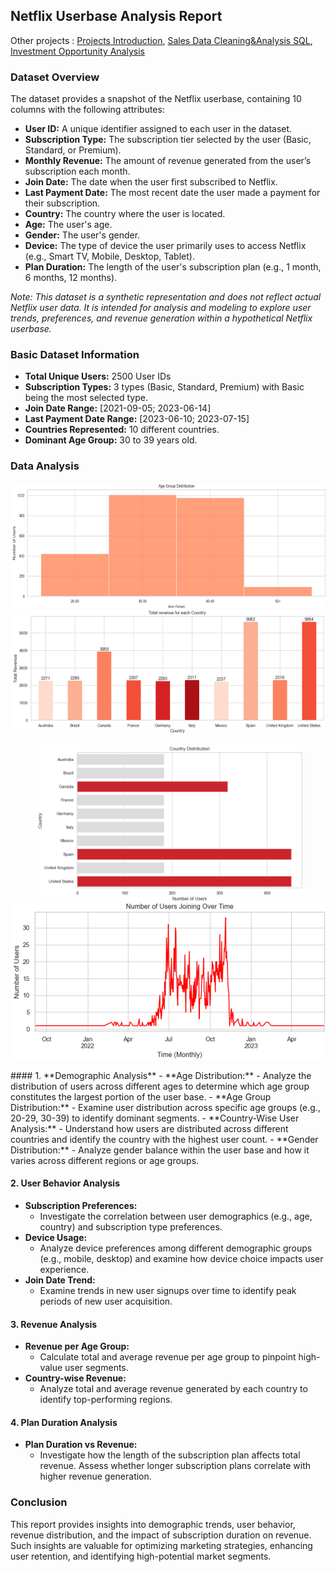 ## Netflix Userbase Analysis Report

Other projects : [Projects Introduction](https://github.com/ViaThanh/1-Projects-Introduction), [Sales Data Cleaning&Analysis SQL](https://github.com/ViaThanh/2-Sales-Data-Cleaning-and-Analysis-with-SQL), [Investment Opportunity Analysis](https://github.com/ViaThanh/4-Data-Preprocessing-and-Investment-Opportunity-Analysis)
### Dataset Overview

The dataset provides a snapshot of the Netflix userbase, containing 10 columns with the following attributes:

- **User ID:** A unique identifier assigned to each user in the dataset.
- **Subscription Type:** The subscription tier selected by the user (Basic, Standard, or Premium).
- **Monthly Revenue:** The amount of revenue generated from the user’s subscription each month.
- **Join Date:** The date when the user first subscribed to Netflix.
- **Last Payment Date:** The most recent date the user made a payment for their subscription.
- **Country:** The country where the user is located.
- **Age:** The user's age.
- **Gender:** The user's gender.
- **Device:** The type of device the user primarily uses to access Netflix (e.g., Smart TV, Mobile, Desktop, Tablet).
- **Plan Duration:** The length of the user's subscription plan (e.g., 1 month, 6 months, 12 months).

*Note: This dataset is a synthetic representation and does not reflect actual Netflix user data. It is intended for analysis and modeling to explore user trends, preferences, and revenue generation within a hypothetical Netflix userbase.*

### Basic Dataset Information

- **Total Unique Users:** 2500 User IDs
- **Subscription Types:** 3 types (Basic, Standard, Premium) with Basic being the most selected type.
- **Join Date Range:** [2021-09-05; 2023-06-14]
- **Last Payment Date Range:** [2023-06-10; 2023-07-15]
- **Countries Represented:** 10 different countries.
- **Dominant Age Group:** 30 to 39 years old.

### Data Analysis
<p align="center">
  <img src="https://github.com/ViaThanh/3-Netflix-Users-Behaviours-Analysis/blob/main/Charts/Age%20Group%20Distribution.png" height="200">
  <img src="https://github.com/ViaThanh/3-Netflix-Users-Behaviours-Analysis/blob/main/Charts/Revenue%20by%20Country.png" height="200">
</p>
<p align="center">
  <img src="https://github.com/ViaThanh/3-Netflix-Users-Behaviours-Analysis/blob/main/Charts/Country%20Distribution.png" height="250">
  <img src="https://github.com/ViaThanh/3-Netflix-Users-Behaviours-Analysis/blob/main/Charts/Users%20joining%20over%20Time.png" height="250">
</p>
#### 1. **Demographic Analysis**
- **Age Distribution:**
  - Analyze the distribution of users across different ages to determine which age group constitutes the largest portion of the user base.
- **Age Group Distribution:**
  - Examine user distribution across specific age groups (e.g., 20-29, 30-39) to identify dominant segments.
- **Country-Wise User Analysis:**
  - Understand how users are distributed across different countries and identify the country with the highest user count.
- **Gender Distribution:**
  - Analyze gender balance within the user base and how it varies across different regions or age groups.

#### 2. **User Behavior Analysis**
- **Subscription Preferences:**
  - Investigate the correlation between user demographics (e.g., age, country) and subscription type preferences.
- **Device Usage:**
  - Analyze device preferences among different demographic groups (e.g., mobile, desktop) and examine how device choice impacts user experience.
- **Join Date Trend:**
  - Examine trends in new user signups over time to identify peak periods of new user acquisition.

#### 3. **Revenue Analysis**
- **Revenue per Age Group:**
  - Calculate total and average revenue per age group to pinpoint high-value user segments.
- **Country-wise Revenue:**
  - Analyze total and average revenue generated by each country to identify top-performing regions.

#### 4. **Plan Duration Analysis**
- **Plan Duration vs Revenue:**
  - Investigate how the length of the subscription plan affects total revenue. Assess whether longer subscription plans correlate with higher revenue generation.

### Conclusion
This report provides insights into demographic trends, user behavior, revenue distribution, and the impact of subscription duration on revenue. Such insights are valuable for optimizing marketing strategies, enhancing user retention, and identifying high-potential market segments.
 


